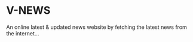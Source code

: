 # V-NEWS
An online latest &amp; updated news website by fetching the latest news from the internet...
